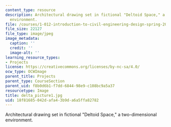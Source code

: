 ```yaml
---
content_type: resource
description: Architectural drawing set in fictional "Deltoid Space," a two-dimensional
  environment.
file: /courses/1-012-introduction-to-civil-engineering-design-spring-2002/18f81685042dafa43b9da6a5ffa82782_delta_picture1.jpg
file_size: 22127
file_type: image/jpeg
image_metadata:
  caption: ''
  credit: ''
  image-alt: ''
learning_resource_types:
- Projects
license: https://creativecommons.org/licenses/by-nc-sa/4.0/
ocw_type: OCWImage
parent_title: Projects
parent_type: CourseSection
parent_uid: f8b0d6b1-f7dd-6844-98e9-c108bc9a5a37
resourcetype: Image
title: delta_picture1.jpg
uid: 18f81685-042d-afa4-3b9d-a6a5ffa82782
---
```

Architectural drawing set in fictional "Deltoid Space," a two-dimensional environment.
